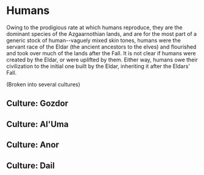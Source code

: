 # Humans
Owing to the prodigious rate at which humans reproduce, they are the dominant species of the Azgaarnothian lands, and are for the most part of a generic stock of human--vaguely mixed skin tones, humans were the servant race of the Eldar (the ancient ancestors to the elves) and flourished and took over much of the lands after the Fall. It is not clear if humans were created by the Eldar, or were uplifted by them. Either way, humans owe their civilization to the initial one built by the Eldar, inheriting it after the Eldars' Fall.

(Broken into several cultures)
## Culture: Gozdor

## Culture: Al'Uma

## Culture: Anor

## Culture: Dail

